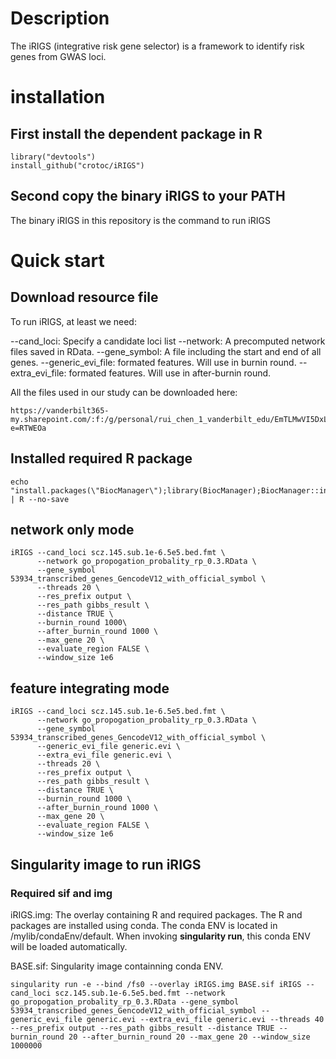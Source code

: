 # Description

The iRIGS (integrative risk gene selector) is a framework to identify risk genes from GWAS loci.


# installation

## First install the dependent package in R

	library("devtools")
	install_github("crotoc/iRIGS")

## Second copy the binary iRIGS to your PATH

The binary iRIGS in this repository is the command to run iRIGS

# Quick start

## Download resource file

To run iRIGS, at least we need:

--cand_loci: Specify a candidate loci list
--network: A precomputed network files saved in RData. 
--gene_symbol: A file including the start and end of all genes.
--generic_evi_file: formated features. Will use in burnin round.
--extra_evi_file: formated features. Will use in after-burnin round.

All the files used in our study can be downloaded here:

	https://vanderbilt365-my.sharepoint.com/:f:/g/personal/rui_chen_1_vanderbilt_edu/EmTLMwVI5DxLtN0dz8ITJJoBeBAwk7Yw6f6vyTE36N85Mg?e=RTWEOa

## Installed required R package

	echo "install.packages(\"BiocManager\");library(BiocManager);BiocManager::install(c("\pacman\",\"optparse\",\"RLT\",\"data.table\",\"GenomicRanges\",\"doParallel\",\"e1071\",\"RLT\",\"stringi\",\"roxygen2\",\"devtools\"));library(devtools);install_github(\"crotoc/iRIGS\")" | R --no-save

## network only mode 
	
	iRIGS --cand_loci scz.145.sub.1e-6.5e5.bed.fmt \
		  --network go_propogation_probality_rp_0.3.RData \
		  --gene_symbol 53934_transcribed_genes_GencodeV12_with_official_symbol \
		  --threads 20 \
		  --res_prefix output \
		  --res_path gibbs_result \
		  --distance TRUE \
		  --burnin_round 1000\
		  --after_burnin_round 1000 \
		  --max_gene 20 \
		  --evaluate_region FALSE \
		  --window_size 1e6



## feature integrating mode

	iRIGS --cand_loci scz.145.sub.1e-6.5e5.bed.fmt \
		  --network go_propogation_probality_rp_0.3.RData \
		  --gene_symbol 53934_transcribed_genes_GencodeV12_with_official_symbol \
	      --generic_evi_file generic.evi \
		  --extra_evi_file generic.evi \
		  --threads 20 \
		  --res_prefix output \
		  --res_path gibbs_result \
		  --distance TRUE \
		  --burnin_round 1000 \
		  --after_burnin_round 1000 \
		  --max_gene 20 \
		  --evaluate_region FALSE \
		  --window_size 1e6

 

## Singularity image to run iRIGS

### Required sif and img

iRIGS.img:  The overlay containing R and required packages. The R and packages are installed using conda. The conda ENV is located in /mylib/condaEnv/default. When invoking **singularity run**, this conda ENV will be loaded automatically.

BASE.sif: Singularity image containning conda ENV.



    singularity run -e --bind /fs0 --overlay iRIGS.img BASE.sif iRIGS --cand_loci scz.145.sub.1e-6.5e5.bed.fmt --network go_propogation_probality_rp_0.3.RData --gene_symbol 53934_transcribed_genes_GencodeV12_with_official_symbol --generic_evi_file generic.evi --extra_evi_file generic.evi --threads 40 --res_prefix output --res_path gibbs_result --distance TRUE --burnin_round 20 --after_burnin_round 20 --max_gene 20 --window_size 1000000



